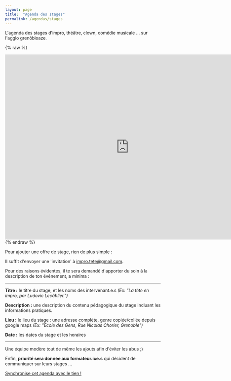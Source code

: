 ```yaml
---
layout: page
title:  "Agenda des stages"
permalink: /agendas/stages
---
```


L'agenda des stages d'impro, théâtre, clown, comédie musicale ... sur l'agglo grenôbloaze.

{% raw %}
<iframe src="https://calendar.google.com/calendar/embed?src=e80f90fc1a3d96ebffc584574f836a1d2105d195a5e8d3af034637b43c6f80bb%40group.calendar.google.com&ctz=Europe%2FParis" style="border: 0" width="800" height="600" frameborder="0" scrolling="no"></iframe>
{% endraw %}

Pour ajouter une offre de stage, rien de plus simple :

Il suffit d'envoyer une 'invitation' à <a href='mailto:impro.tete@gmail.com'>impro.tete@gmail.com</a>.

Pour des raisons évidentes, il te sera demandé d'apporter du soin à la description de ton événement, a minima :

---

**Titre :** le titre du stage, et les noms des intervenant.e.s _(Ex: "La tête en impro, par Ludovic Lecâblier.")_

**Description :** une description du contenu pédagogique du stage incluant les informations pratiques.

**Lieu :** le lieu du stage : une adresse complète, genre copiée/collée depuis google maps _(Ex: "Ecole des Gens, Rue Nicolas Chorier, Grenoble")_

**Date :** les dates du stage et les horaires

---

Une équipe modère tout de même les ajouts afin d'éviter les abus ;)

Enfin, **priorité sera donnée aux formateur.ice.s** qui décident de communiquer sur leurs stages ...

[Synchronise cet agenda avec le tien !](synchro-agenda.markdown)